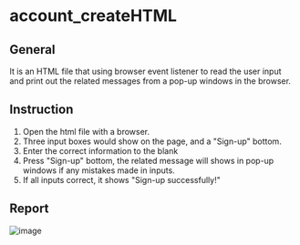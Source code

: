 # account_createHTML
## General
It is an HTML file that using browser event listener to read the user input and print out the related messages from a pop-up windows in the browser.
## Instruction
1. Open the html file with a browser.
2. Three input boxes would show on the page, and a "Sign-up" bottom.
3. Enter the correct information to the blank
4. Press "Sign-up" bottom, the related message will shows in pop-up windows if any mistakes made in inputs.
5. If all inputs correct, it shows "Sign-up successfully!"
## Report
![image](https://user-images.githubusercontent.com/78552376/140634999-69e633a0-ab6f-42c6-a24b-7b61de59f627.png)



